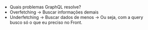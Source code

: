 - Quais problemas GraphQL resolve?
 - Overfetching -> Buscar informações demais
 - Underfetching -> Buscar dados de menos
-> Ou seja, com a query busco só o que eu preciso no Front.
 
